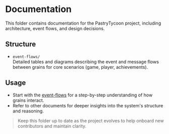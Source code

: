# Documentation

This folder contains documentation for the PastryTycoon project, including architecture, event flows, and design decisions.

## Structure

- `event-flows/`  
  Detailed tables and diagrams describing the event and message flows between grains for core scenarios (game, player, achievements).

## Usage

- Start with the [event-flows](event-flows/README.md) for a step-by-step understanding of how grains interact.
- Refer to other documents for deeper insights into the system's structure and reasoning.

> Keep this folder up to date as the project evolves to help onboard new contributors and maintain clarity.